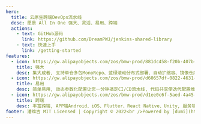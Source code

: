```yaml
---
hero:
  title: 云原生跨端DevOps流水线
  desc: 愿景 All In One 强大、灵活、易用、跨端
  actions:
    - text: GitHub源码
      link: https://github.com/DreamPWJ/jenkins-shared-library
    - text: 快速上手
      link: /getting-started
features:
  - icon: https://gw.alipayobjects.com/zos/bmw-prod/881dc458-f20b-407b-947a-95104b5ec82b/k79dm8ih_w144_h144.png
    title: 强大
    desc: 集大成者, 支持单仓多包MonoRepo、蓝绿滚动分布式部署、自动扩缩容、镜像仓库、一键回滚、App Store与Android应用市场和小程序平台自动提审上架、丰富钉钉通知与发布日志等
  - icon: https://gw.alipayobjects.com/zos/bmw-prod/d60657df-0822-4631-9d7c-e7a869c2f21c/k79dmz3q_w126_h126.png
    title: 易用
    desc: 简单易用, 动态参数化配置让您一分钟搞定CI/CD流水线, 代码共享使迭代配置维护更简单, 全Docker化与大量的自动化脚本使您无需人工配置搭建环境等
  - icon: https://gw.alipayobjects.com/zos/bmw-prod/d1ee0c6f-5aed-4a45-a507-339a4bfe076c/k7bjsocq_w144_h144.png
    title: 跨端
    desc: 丰富跨端, APP端Android、iOS、Flutter、React Native、Unity, 服务端Java、Go、Python、C++多语言, 小程序端原生与Taro跨端, Web大前端所有JavaScript语言, 桌面端Electron等
footer: 潘维吉 MIT Licensed | Copyright © 2022<br />Powered by [dumi](https://d.umijs.org)
---
```


